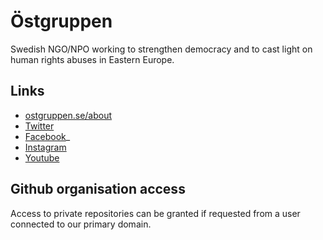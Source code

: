 # Östgruppen

Swedish NGO/NPO working to strengthen democracy and to cast light on human rights abuses in Eastern Europe.

## Links

- [ostgruppen.se/about](https://ostgruppen.se/about/)
- [Twitter](https://twitter.com/ostgruppen)
- [Facebook](https://instagram.com/ostgruppen)_
- [Instagram](https://instagram.com/ostgruppen)
- [Youtube](https://instagram.com/ostgruppen)

## Github organisation access

Access to private repositories can be granted if requested from a user connected to our primary domain.
